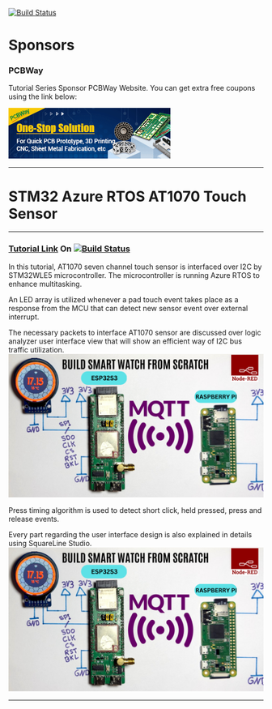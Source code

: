 [![Build Status](https://img.shields.io/badge/USEFUL%20ELECTRONICS-YOUTUBE-red)](https://www.youtube.com/user/wardzx1)

# Sponsors

### PCBWay
Tutorial Series Sponsor PCBWay Website. You can get extra free coupons using the link below:

[<img src="https://github.com/UsefulElectronics/esp32s3-gc9a01-lvgl/blob/main/banner/banner(320x100).gif">](https://www.pcbway.com/setinvite.aspx?inviteid=582640)

***

# STM32 Azure RTOS AT1070 Touch Sensor
***
### [Tutorial Link](https://youtu.be/0Phe4_zyR-M) On [![Build Status](https://img.shields.io/badge/YouTube-FF0000?style=for-the-badge&logo=youtube&logoColor=white)](https://www.youtube.com/wardzx1) 

In this tutorial, AT1070 seven channel touch sensor is interfaced over I2C by STM32WLE5 microcontroller. The microcontroller is running Azure RTOS to enhance multitasking.

An LED array is utilized whenever a pad touch event takes place as a response from the MCU that can detect new sensor event over external interrupt.  

The necessary packets to interface AT1070 sensor are discussed over logic analyzer user interface view that will show an efficient way of I2C bus traffic utilization.
![Circuit Diagram](https://github.com/UsefulElectronics/esp32s3-gc9a01-lvgl/blob/main/circuit%20diagram/circuit%20diagram.PNG)


Press timing algorithm is used to detect short click, held pressed, press and release events. 


Every part regarding the user interface design is also explained in details using SquareLine Studio.
![Circuit Diagram](https://github.com/UsefulElectronics/esp32s3-gc9a01-lvgl/blob/main/circuit%20diagram/circuit%20diagram.PNG)
***

